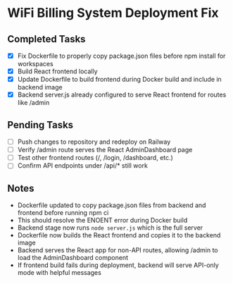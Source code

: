 # WiFi Billing System Deployment Fix

## Completed Tasks
- [x] Fix Dockerfile to properly copy package.json files before npm install for workspaces
- [x] Build React frontend locally
- [x] Update Dockerfile to build frontend during Docker build and include in backend image
- [x] Backend server.js already configured to serve React frontend for routes like /admin

## Pending Tasks
- [ ] Push changes to repository and redeploy on Railway
- [ ] Verify /admin route serves the React AdminDashboard page
- [ ] Test other frontend routes (/, /login, /dashboard, etc.)
- [ ] Confirm API endpoints under /api/* still work

## Notes
- Dockerfile updated to copy package.json files from backend and frontend before running npm ci
- This should resolve the ENOENT error during Docker build
- Backend stage now runs `node server.js` which is the full server
- Dockerfile now builds the React frontend and copies it to the backend image
- Backend serves the React app for non-API routes, allowing /admin to load the AdminDashboard component
- If frontend build fails during deployment, backend will serve API-only mode with helpful messages
